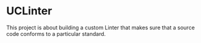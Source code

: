 # UCLinter
This project is about building a custom Linter that makes sure that a source code conforms to a particular standard.
